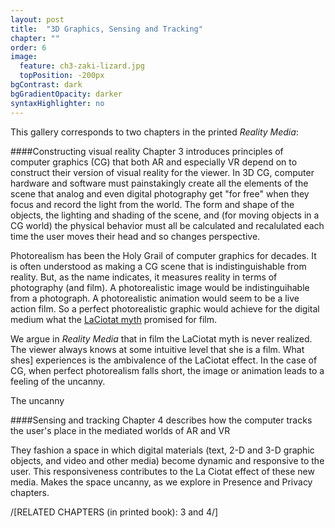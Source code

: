 ```yaml
---
layout: post
title:  "3D Graphics, Sensing and Tracking"
chapter: ""
order: 6
image:
  feature: ch3-zaki-lizard.jpg
  topPosition: -200px
bgContrast: dark
bgGradientOpacity: darker
syntaxHighlighter: no
---
```


This gallery corresponds to two chapters in the printed *Reality Media*:

####Constructing visual reality
Chapter 3 introduces principles of computer graphics (CG) that both AR and especially VR depend on to construct their version of visual reality for the viewer. In 3D CG, computer hardware and software must painstakingly create all the elements of the scene that analog and even digital photography get "for free" when they focus and record the light from the world. The form and shape of the objects, the lighting and shading of the scene, and (for moving objects in a CG world) the physical behavior must all be calculated and recalulated each time the user moves their head and so changes perspective. 

Photorealism has been the Holy Grail of computer graphics for decades. It is often understood as making a CG scene that is indistinguishable from reality. But, as the name indicates, it measures reality in terms of photography (and film). A photorealistic image would be indistinguihable from a photograph. A photorealistic animation would seem to be a live action film. So a perfect photorealistic graphic would achieve for the digital medium what the <a href="{{site.baseurl}}/chapters/chapter00-intro.html">LaCiotat myth</a> promised for film.

We argue in *Reality Media* that in film the LaCiotat myth is never realized. The viewer always knows at some intuitive level that she is a film. What shes] experiences is the ambivalence of the LaCiotat effect. In the case of CG, when perfect photorealism falls short, the image or animation leads to a feeling of the uncanny. 

The uncanny


####Sensing and tracking
Chapter 4 describes how the computer tracks the user's place in the mediated worlds of AR and VR

They fashion a space in which digital materials (text, 2-D and 3-D graphic objects, and video and other media) become dynamic and responsive to the user. This responsiveness contributes to the La Ciotat effect of these new media. Makes the space uncanny, as we explore in Presence and Privacy chapters. 

/[RELATED CHAPTERS (in printed book): 3 and 4/]